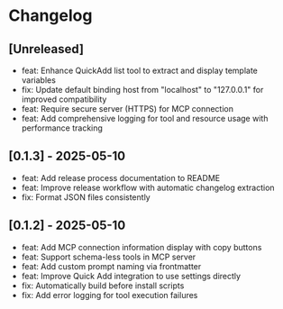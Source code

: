 # Changelog

## [Unreleased]
- feat: Enhance QuickAdd list tool to extract and display template variables
- fix: Update default binding host from "localhost" to "127.0.0.1" for improved compatibility
- feat: Require secure server (HTTPS) for MCP connection
- feat: Add comprehensive logging for tool and resource usage with performance tracking

## [0.1.3] - 2025-05-10
- feat: Add release process documentation to README
- feat: Improve release workflow with automatic changelog extraction
- fix: Format JSON files consistently

## [0.1.2] - 2025-05-10
- feat: Add MCP connection information display with copy buttons
- feat: Support schema-less tools in MCP server
- feat: Add custom prompt naming via frontmatter
- feat: Improve Quick Add integration to use settings directly
- fix: Automatically build before install scripts
- fix: Add error logging for tool execution failures
